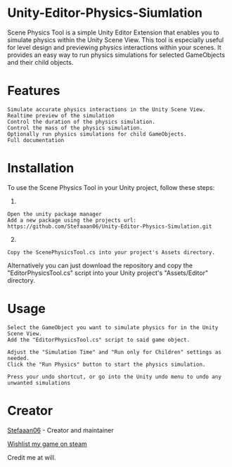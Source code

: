 # Unity-Editor-Physics-Siumlation

Scene Physics Tool is a simple Unity Editor Extension that enables you to simulate physics within the Unity Scene View. This tool is especially useful for level design and previewing physics interactions within your scenes. It provides an easy way to run physics simulations for selected GameObjects and their child objects.
# Features
    Simulate accurate physics interactions in the Unity Scene View.
    Realtime preview of the simulation
    Control the duration of the physics simulation.
    Control the mass of the physics simulation.
    Optionally run physics simulations for child GameObjects.
    Full documentation

# Installation
    
To use the Scene Physics Tool in your Unity project, follow these steps:

1.    

    Open the unity package manager
    Add a new package using the projects url: https://github.com/Stefaaan06/Unity-Editor-Physics-Simulation.git
2.    

    Copy the ScenePhysicsTool.cs into your project's Assets directory.

Alternatively you can just download the repository and copy the "EditorPhysicsTool.cs" script into your Unity project's "Assets/Editor" directory.

# Usage
    Select the GameObject you want to simulate physics for in the Unity Scene View.
    Add the "EditorPhysicsTool.cs" script to said game object.
    
    Adjust the "Simulation Time" and "Run only for Children" settings as needed.
    Click the "Run Physics" button to start the physics simulation.

    Press your undo shortcut, or go into the Unity undo menu to undo any unwanted simulations

# Creator
[Stefaaan06](https://twitter.com/Stefaaan06) - Creator and maintainer

[Wishlist my game on steam](https://store.steampowered.com/app/2547010/Mik/)

Credit me at will.
